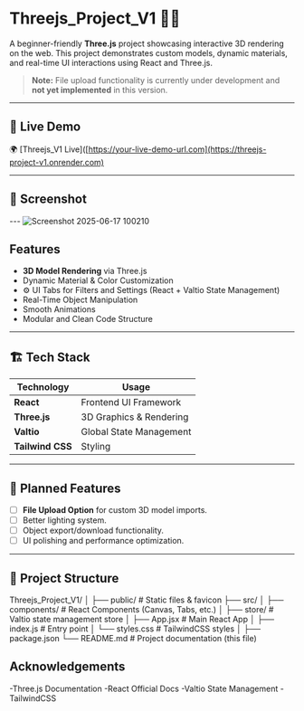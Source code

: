 # Threejs_Project_V1 🎨🚀

A beginner-friendly **Three.js** project showcasing interactive 3D rendering on the web. This project demonstrates custom models, dynamic materials, and real-time UI interactions using React and Three.js.

>  **Note:** File upload functionality is currently under development and **not yet implemented** in this version.

---

## 🔗 Live Demo

🌍 [Threejs_V1 Live]([https://your-live-demo-url.com](https://threejs-project-v1.onrender.com)

---

## 📸 Screenshot

--- ![Screenshot 2025-06-17 100210](https://github.com/user-attachments/assets/26f29001-adba-439a-adcc-5cf37dab0d6f)


##  Features

-  **3D Model Rendering** via Three.js
-  Dynamic Material & Color Customization
- ⚙ UI Tabs for Filters and Settings (React + Valtio State Management)
-  Real-Time Object Manipulation
-  Smooth Animations
-  Modular and Clean Code Structure

---

## 🏗 Tech Stack

| Technology  | Usage                    |
|------------|-------------------------|
| **React**  | Frontend UI Framework    |
| **Three.js** | 3D Graphics & Rendering |
| **Valtio** | Global State Management  |
| **Tailwind CSS** | Styling             |

---

## 🚧 Planned Features

- [ ] **File Upload Option** for custom 3D model imports.
- [ ] Better lighting system.
- [ ] Object export/download functionality.
- [ ] UI polishing and performance optimization.

---

## 📂 Project Structure
Threejs_Project_V1/
│
├── public/ # Static files & favicon
├── src/
│ ├── components/ # React Components (Canvas, Tabs, etc.)
│ ├── store/ # Valtio state management store
│ ├── App.jsx # Main React App
│ ├── index.js # Entry point
│ └── styles.css # TailwindCSS styles
│
├── package.json
└── README.md # Project documentation (this file)

## Acknowledgements
-Three.js Documentation
-React Official Docs
-Valtio State Management
-TailwindCSS
